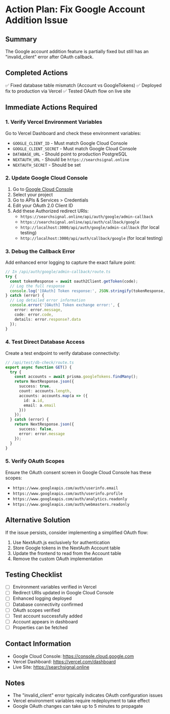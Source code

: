 # Action Plan: Fix Google Account Addition Issue

## Summary
The Google account addition feature is partially fixed but still has an "invalid_client" error after OAuth callback.

## Completed Actions
✅ Fixed database table mismatch (Account vs GoogleTokens)
✅ Deployed fix to production via Vercel
✅ Tested OAuth flow on live site

## Immediate Actions Required

### 1. Verify Vercel Environment Variables
Go to Vercel Dashboard and check these environment variables:
- `GOOGLE_CLIENT_ID` - Must match Google Cloud Console
- `GOOGLE_CLIENT_SECRET` - Must match Google Cloud Console  
- `DATABASE_URL` - Should point to production PostgreSQL
- `NEXTAUTH_URL` - Should be `https://searchsignal.online`
- `NEXTAUTH_SECRET` - Should be set

### 2. Update Google Cloud Console
1. Go to [Google Cloud Console](https://console.cloud.google.com)
2. Select your project
3. Go to APIs & Services > Credentials
4. Edit your OAuth 2.0 Client ID
5. Add these Authorized redirect URIs:
   - `https://searchsignal.online/api/auth/google/admin-callback`
   - `https://searchsignal.online/api/auth/callback/google`
   - `http://localhost:3000/api/auth/google/admin-callback` (for local testing)
   - `http://localhost:3000/api/auth/callback/google` (for local testing)

### 3. Debug the Callback Error
Add enhanced error logging to capture the exact failure point:

```typescript
// In /api/auth/google/admin-callback/route.ts
try {
  const tokenResponse = await oauth2Client.getToken(code);
  // Log the full response
  console.log('[OAuth] Token response:', JSON.stringify(tokenResponse, null, 2));
} catch (error) {
  // Log detailed error information
  console.error('[OAuth] Token exchange error:', {
    error: error.message,
    code: error.code,
    details: error.response?.data
  });
}
```

### 4. Test Direct Database Access
Create a test endpoint to verify database connectivity:

```typescript
// /api/test/db-check/route.ts
export async function GET() {
  try {
    const accounts = await prisma.googleTokens.findMany();
    return NextResponse.json({ 
      success: true, 
      count: accounts.length,
      accounts: accounts.map(a => ({ 
        id: a.id, 
        email: a.email 
      }))
    });
  } catch (error) {
    return NextResponse.json({ 
      success: false, 
      error: error.message 
    });
  }
}
```

### 5. Verify OAuth Scopes
Ensure the OAuth consent screen in Google Cloud Console has these scopes:
- `https://www.googleapis.com/auth/userinfo.email`
- `https://www.googleapis.com/auth/userinfo.profile`
- `https://www.googleapis.com/auth/analytics.readonly`
- `https://www.googleapis.com/auth/webmasters.readonly`

## Alternative Solution
If the issue persists, consider implementing a simplified OAuth flow:

1. Use NextAuth.js exclusively for authentication
2. Store Google tokens in the NextAuth Account table
3. Update the frontend to read from the Account table
4. Remove the custom OAuth implementation

## Testing Checklist
- [ ] Environment variables verified in Vercel
- [ ] Redirect URIs updated in Google Cloud Console
- [ ] Enhanced logging deployed
- [ ] Database connectivity confirmed
- [ ] OAuth scopes verified
- [ ] Test account successfully added
- [ ] Account appears in dashboard
- [ ] Properties can be fetched

## Contact Information
- Google Cloud Console: https://console.cloud.google.com
- Vercel Dashboard: https://vercel.com/dashboard
- Live Site: https://searchsignal.online

## Notes
- The "invalid_client" error typically indicates OAuth configuration issues
- Vercel environment variables require redeployment to take effect
- Google OAuth changes can take up to 5 minutes to propagate